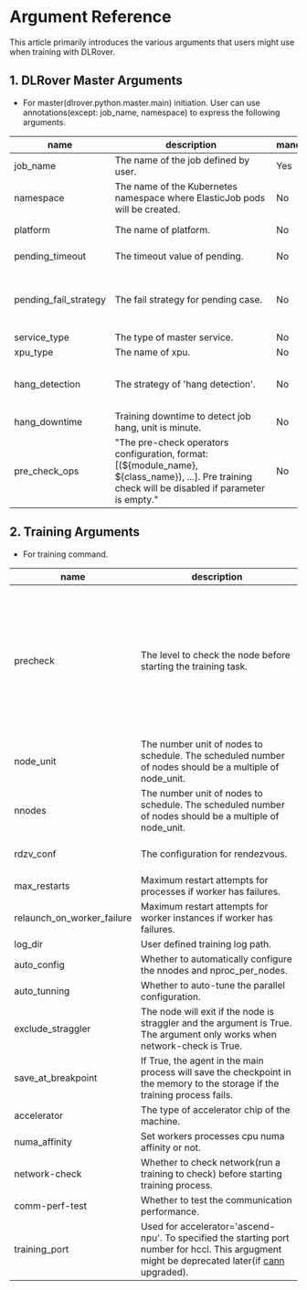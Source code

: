 # Argument Reference

This article primarily introduces the various arguments that users might use
when training with DLRover.

## 1. DLRover Master Arguments
* For master(dlrover.python.master.main) initiation. User can use annotations(except: job_name, namespace) to express the following arguments.

| name                  | description                                                                                                                                         | mandatory | format                | default | options                                                                         |
|-----------------------|-----------------------------------------------------------------------------------------------------------------------------------------------------|----|-----------------------|---------|---------------------------------------------------------------------------------|
| job_name              | <div style="width: 200pt"> The name of the job defined by user.                                                                                     | Yes | string                | n/a     | <div style="width: 100pt"> n/a                                                  |
| namespace             | The name of the Kubernetes namespace where ElasticJob pods will be created.                                                                         | No | string                | default | n/a                                                                             |
| platform              | The name of platform.                                                                                                                               | No | string                | pyk8s   | pyk8s, k8s, ray or local                                                        |
| pending_timeout       | The timeout value of pending.                                                                                                                       | No | integer(unit: second) | 900     | \>=0                                                                            |
| pending_fail_strategy | The fail strategy for pending case.                                                                                                                 | No | integer               | 1       | -1: disabled <br/>0: skip <br/>1: verify necessary parts <br/>2: verify all parts |
| service_type          | The type of master service.                                                                                                                         | No | string                | grpc    | grpc,http                                                                       |
| xpu_type              | The name of xpu.                                                                                                                                    | No | string                | nvidia  | nvidia,ascend                                                                   |
| hang_detection        | The strategy of 'hang detection'.                                                                                                                   | No | integer               | 1       | 0: log only <br/>1: notify <br/>2: with fault tolerance <br/>                   |
| hang_downtime         | Training downtime to detect job hang, unit is minute.                                                                                               | No | integer               | 30      | \>=0                                                                            |
| pre_check_ops         | "The pre-check operators configuration, format: [(${module_name}, ${class_name}), ...]. Pre training check will be disabled if parameter is empty." | No | string                | [("dlrover.python.master.diagnosis.precheck_operator", "NoPreCheckOperator")]    | user defined                                                               |


## 2. Training Arguments
* For training command.

| name               | description                                                                                                                                                                                                                    | mandatory | format  | default        | options                                                                                                                                                                                                         |
|--------------------|--------------------------------------------------------------------------------------------------------------------------------------------------------------------------------------------------------------------------------|----|---------|----------------|-----------------------------------------------------------------------------------------------------------------------------------------------------------------------------------------------------------------|
| precheck           | <div style="width: 200pt"> The level to check the node before starting the training task.                                                                                                                                      | No | integer | 0              | <div style="width: 100pt"> 0: no check <br/>1: splits nodes into groups to runs a matmul and allgather task and each group has 2nodes <br/>2: will run an allgather task with all nodes to test the performance |
| node_unit          | The number unit of nodes to schedule. The scheduled number of nodes should be a multiple of node_unit.                                                                                                                         | No | integer | 1              | \>=1                                                                                                                                                                                                            |
| nnodes          | The number unit of nodes to schedule. The scheduled number of nodes should be a multiple of node_unit.                                                                                                                         | No | integer | 1              | \>=1                                                                                                                                                                                                            |
| rdzv_conf          | The configuration for rendezvous.                                                                                                                                                                                              | No | dict    | n/a            | supported key: join_timeout(value > 0)                                                                                                                                                                          |
| max_restarts          | Maximum restart attempts for processes if worker has failures.                                                                                                                                                                 | No | integer | 3              | \>=1                                                                                                                                                                                                            |
| relaunch_on_worker_failure | Maximum restart attempts for worker instances if worker has failures.                                                                                                                                                          | No | integer | 3              | \>=1                                                                                                                                                                                                            |
| log_dir          | User defined training log path. | No | string  | n/a            | n/a                                                                                                                                                                                                             |
| auto_config        | Whether to automatically configure the nnodes and nproc_per_nodes.                                                                                                                                                             | No | boolean | False          | n/a                                                                                                                                                                                                             |
| auto_tunning       | Whether to auto-tune the parallel configuration.                                                                                                                                                                               | No | boolean | False          | n/a                                                                                                                                                                                                             |
| exclude_straggler  | The node will exit if the node is straggler and the argument is True. The argument only works when network-check is True.                                                                                                      | No | boolean | False          | n/a                                                                                                                                                                                                             |                                                                                         |
| save_at_breakpoint | If True, the agent in the main process will save the checkpoint in the memory to the storage if the training process fails.                                                                                                    | No | boolean | False          | n/a                                                                                                                                                                                                             |                                                                                         |
| accelerator        | The type of accelerator chip of the machine.                                                                                                                                                                                   | No | string  | nvidia.com/gpu | nvidia.com/gpu<br/>ascend-npu                                                                                                                                                                                   |                                                                                         |
| numa_affinity      | Set workers processes cpu numa affinity or not.                                                                                                                                                                                | No | boolean | False          | n/a                                                                                                                                                                                                             |                                                                                         |
| network-check      | Whether to check network(run a training to check) before starting training process.                                                                                                                                            | No | boolean | False          | n/a                                                                                                                                                                                                             |                                                                                         |
| comm-perf-test     | Whether to test the communication performance.                                                                                                                                                                                 | No | boolean | False          | n/a                                                                                                                                                                                                             |                                                                                         |
| training_port      | Used for accelerator='ascend-npu'. To specified the starting port number for hccl. This argugment might be deprecated later(if [cann](https://support.huawei.com/enterprise/zh/ascend-computing/cann-pid-251168373) upgraded). | No | integer | 60000          | number in port range                                                                                                                                                                                            |
